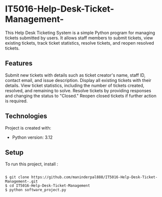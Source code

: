 # IT5016-Help-Desk-Ticket-Management-

This Help Desk Ticketing System is a simple Python program for managing tickets submitted by users. It allows staff members to submit tickets, view existing tickets, track ticket statistics, resolve tickets, and reopen resolved tickets.

## Features
Submit new tickets with details such as ticket creator's name, staff ID, contact email, and issue description.
Display all existing tickets with their details.
View ticket statistics, including the number of tickets created, resolved, and remaining to solve.
Resolve tickets by providing responses and changing the status to "Closed."
Reopen closed tickets if further action is required.

## Technologies
Project is created with:
* Python version: 3.12

## Setup
To run this project, install :

```

$ git clone https://github.com/maninderpal888/IT5016-Help-Desk-Ticket-Management-.git
$ cd IT5016-Help-Desk-Ticket-Management
$ python software_project.py
```
